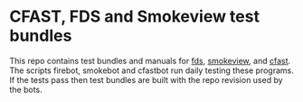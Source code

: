 # CFAST, FDS and Smokeview test bundles
This repo contains test bundles and manuals for
[fds](https://github.com/firemodels/test_bundles/releases/tag/FDS_TEST),
[smokeview](https://github.com/firemodels/test_bundles/releases/tag/SMOKEVIEW_TEST), and
[cfast](https://github.com/firemodels/test_bundles/releases/tag/CFAST_TEST).
The scripts firebot, smokebot and cfastbot run daily testing these programs.
If the tests pass then test bundles are built
with the repo revision used by the bots. 

<!-- comment -->
